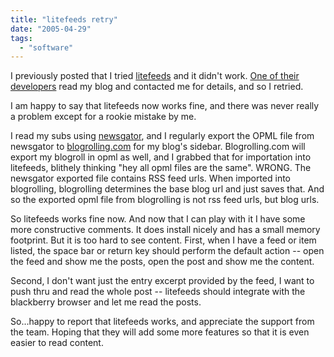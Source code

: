 ```yaml
---
title: "litefeeds retry"
date: "2005-04-29"
tags: 
  - "software"
---
```


I previously posted that I tried [litefeeds](http://www.litefeeds.com) and it didn't work. [One of their developers](http://www.litefeeds.com/blojsom/blog/john/) read my blog and contacted me for details, and so I retried.

I am happy to say that litefeeds now works fine, and there was never really a problem except for a rookie mistake by me.

I read my subs using [newsgator](http://www.newsgator.com), and I regularly export the OPML file from newsgator to [blogrolling.com](http://www.blogrolling.com) for my blog's sidebar. Blogrolling.com will export my blogroll in opml as well, and I grabbed that for importation into litefeeds, blithely thinking "hey all opml files are the same". WRONG. The newsgator exported file contains RSS feed urls. When imported into blogrolling, blogrolling determines the base blog url and just saves that. And so the exported opml file from blogrolling is not rss feed urls, but blog urls.

So litefeeds works fine now. And now that I can play with it I have some more constructive comments. It does install nicely and has a small memory footprint. But it is too hard to see content. First, when I have a feed or item listed, the space bar or return key should perform the default action -- open the feed and show me the posts, open the post and show me the content.

Second, I don't want just the entry excerpt provided by the feed, I want to push thru and read the whole post -- litefeeds should integrate with the blackberry browser and let me read the posts.

So...happy to report that litefeeds works, and appreciate the support from the team. Hoping that they will add some more features so that it is even easier to read content.
